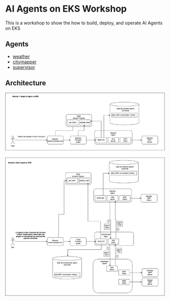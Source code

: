 # AI Agents on EKS Workshop

This is a workshop to show the how to build, deploy, and operate AI Agents on EKS

## Agents

- [weather](weather)
- [citymapper](itinerary)
- [supervisor](orchestrator)


## Architecture

![architecture diagram](images/architecture.png)
